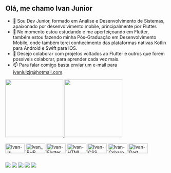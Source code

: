 ## Olá, me chamo Ivan Junior
- 👀 Sou Dev Junior, formado em Análise e Desenvolvimento de Sistemas, apaixonado por desenvolvimento mobile, principalmente por Flutter.
- 🌱 No momento estou estudando e me aperfeiçoando em Flutter, também estou fazendo minha Pós-Graduação em Desenvolvimento Mobile, onde também terei conhecimento das plataformas nativas Kotlin para Android e Swift para IOS.
- 💞️ Desejo colaborar com projetos voltados ao Flutter e outros que forem possíveis colaborar, para aprender cada vez mais.
- 📫 Para falar comigo basta enviar um e-mail para ivanluizjr@hotmail.com.

<div align=>
  <a href="https://github.com/ivanluizjr">
  <img height="180em" src="https://github-readme-stats.vercel.app/api?username=ivanluizjr&show_icons=true&theme=radical&include_all_commits=true&count_private=true"/>
  <img height="180em" src="https://github-readme-stats.vercel.app/api/top-langs/?username=ivanluizjr&layout=compact&langs_count=7&theme=radical"/>
</div>

<div style="display: inline_block"><br>
  <img align="center" alt="Ivan-Js" height="30" width="60" src="https://img.shields.io/badge/JavaScript-F7DF1E?style=for-the-badge&logo=javascript&logoColor=black">
  <img align="center" alt="Ivan_PHP" height="30" width="60" src="https://img.shields.io/badge/PHP-777BB4?style=for-the-badge&logo=php&logoColor=white">
  <img align="center" alt="Ivan-Flutter" height="30" width="60" src="https://img.shields.io/badge/Flutter-02569B?style=for-the-badge&logo=flutter&logoColor=white">
  <img align="center" alt="Ivan-HTML" height="30" width="60" src="https://img.shields.io/badge/HTML5-E34F26?style=for-the-badge&logo=html5&logoColor=white">
  <img align="center" alt="Ivan-CSS" height="30" width="60" src="https://img.shields.io/badge/CSS3-1572B6?style=for-the-badge&logo=css3&logoColor=white">
  <img align="center" alt="Ivan-Csharp" height="30" width="60" src="https://img.shields.io/badge/C%23-239120?style=for-the-badge&logo=c-sharp&logoColor=white">
  <img align="center" alt="Ivan-Dart" height="30" width="60" src="https://img.shields.io/badge/Dart-0175C2?style=for-the-badge&logo=dart&logoColor=white">
</div>
  
##

<div> 
  <a href="https://www.youtube.com/channel/UCYOERw6eNKfIZNiUo3bOlgw" target="_blank"><img src="https://img.shields.io/badge/YouTube-FF0000?style=for-the-badge&logo=youtube&logoColor=white" target="_blank"></a>
  <a href="https://www.instagram.com/ivanjunior775/" target="_blank"><img src="https://img.shields.io/badge/-Instagram-%23E4405F?style=for-the-badge&logo=instagram&logoColor=white" target="_blank"></a>
 	<a href="https://www.twitch.tv/dookan_" target="_blank"><img src="https://img.shields.io/badge/Twitch-9146FF?style=for-the-badge&logo=twitch&logoColor=white" target="_blank"></a>
 </a> 
  <a href = "mailto:ivanluizpjr@gmail.com"><img src="https://img.shields.io/badge/-Gmail-%23333?style=for-the-badge&logo=gmail&logoColor=white" target="_blank"></a>
  <a href="https://www.linkedin.com/in/ivan-junior-407768134/" target="_blank"><img src="https://img.shields.io/badge/-LinkedIn-%230077B5?style=for-the-badge&logo=linkedin&logoColor=white" target="_blank"></a> 
</div>
<!---
ivanluizjr/ivanluizjr is a ✨ special ✨ repository because its `README.md` (this file) appears on your GitHub profile.
You can click the Preview link to take a look at your changes.
--->
